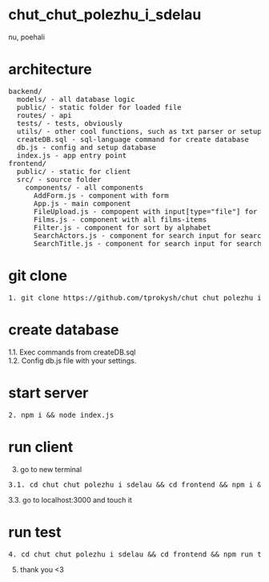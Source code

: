 # chut_chut_polezhu_i_sdelau

nu, poehali
# architecture
<pre>
backend/
  models/ - all database logic
  public/ - static folder for loaded file
  routes/ - api
  tests/ - tests, obviously
  utils/ - other cool functions, such as txt parser or setup multer
  createDB.sql - sql-language command for create database
  db.js - config and setup database
  index.js - app entry point
frontend/
  public/ - static for client
  src/ - source folder
    components/ - all components
      AddForm.js - component with form
      App.js - main component
      FileUpload.js - compopent with input[type="file"] for upload file
      Films.js - component with all films-items
      Filter.js - component for sort by alphabet
      SearchActors.js - component for search input for search among actors
      SearchTitle.js - component for search input for search among actors
</pre>
# git clone
<pre>
1. git clone https://github.com/tprokysh/chut_chut_polezhu_i_sdelau.git && cd chut_chut_polezhu_i_sdelau && cd backend
</pre>
# create database
1.1. Exec commands from createDB.sql <br />
1.2. Config db.js file with your settings.
# start server
<pre>
2. npm i && node index.js
</pre>
# run client
3. go to new terminal
<pre>
3.1. cd chut_chut_polezhu_i_sdelau && cd frontend && npm i && npm start
</pre>
3.3. go to localhost:3000 and touch it <br />
# run test
<pre>
4. cd chut_chut_polezhu_i_sdelau && cd frontend && npm run test
</pre>
5. thank you <3 <br />
